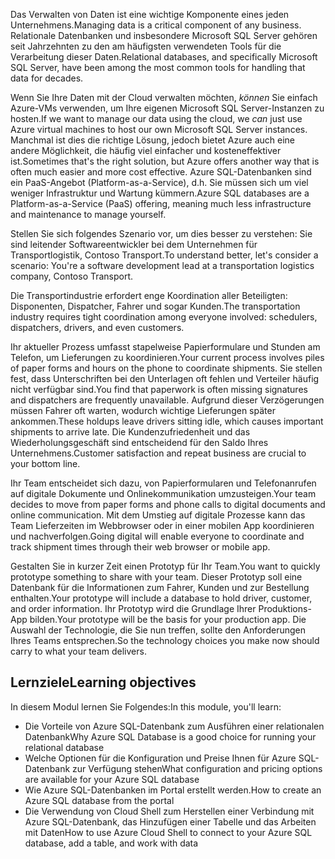 <span data-ttu-id="fd9d4-101">Das Verwalten von Daten ist eine wichtige Komponente eines jeden Unternehmens.</span><span class="sxs-lookup"><span data-stu-id="fd9d4-101">Managing data is a critical component of any business.</span></span> <span data-ttu-id="fd9d4-102">Relationale Datenbanken und insbesondere Microsoft SQL Server gehören seit Jahrzehnten zu den am häufigsten verwendeten Tools für die Verarbeitung dieser Daten.</span><span class="sxs-lookup"><span data-stu-id="fd9d4-102">Relational databases, and specifically Microsoft SQL Server, have been among the most common tools for handling that data for decades.</span></span> 

<span data-ttu-id="fd9d4-103">Wenn Sie Ihre Daten mit der Cloud verwalten möchten, _können_ Sie einfach Azure-VMs verwenden, um Ihre eigenen Microsoft SQL Server-Instanzen zu hosten.</span><span class="sxs-lookup"><span data-stu-id="fd9d4-103">If we want to manage our data using the cloud, we _can_ just use Azure virtual machines to host our own Microsoft SQL Server instances.</span></span> <span data-ttu-id="fd9d4-104">Manchmal ist dies die richtige Lösung, jedoch bietet Azure auch eine andere Möglichkeit, die häufig viel einfacher und kosteneffektiver ist.</span><span class="sxs-lookup"><span data-stu-id="fd9d4-104">Sometimes that's the right solution, but Azure offers another way that is often much easier and more cost effective.</span></span> <span data-ttu-id="fd9d4-105">Azure SQL-Datenbanken sind ein PaaS-Angebot (Platform-as-a-Service), d.h. Sie müssen sich um viel weniger Infrastruktur und Wartung kümmern.</span><span class="sxs-lookup"><span data-stu-id="fd9d4-105">Azure SQL databases are a Platform-as-a-Service (PaaS) offering, meaning much less infrastructure and maintenance to manage yourself.</span></span>

<span data-ttu-id="fd9d4-106">Stellen Sie sich folgendes Szenario vor, um dies besser zu verstehen: Sie sind leitender Softwareentwickler bei dem Unternehmen für Transportlogistik, Contoso Transport.</span><span class="sxs-lookup"><span data-stu-id="fd9d4-106">To understand better, let's consider a scenario: You're a software development lead at a transportation logistics company, Contoso Transport.</span></span>

<span data-ttu-id="fd9d4-107">Die Transportindustrie erfordert enge Koordination aller Beteiligten: Disponenten, Dispatcher, Fahrer und sogar Kunden.</span><span class="sxs-lookup"><span data-stu-id="fd9d4-107">The transportation industry requires tight coordination among everyone involved: schedulers, dispatchers, drivers, and even customers.</span></span>

<span data-ttu-id="fd9d4-108">Ihr aktueller Prozess umfasst stapelweise Papierformulare und Stunden am Telefon, um Lieferungen zu koordinieren.</span><span class="sxs-lookup"><span data-stu-id="fd9d4-108">Your current process involves piles of paper forms and hours on the phone to coordinate shipments.</span></span> <span data-ttu-id="fd9d4-109">Sie stellen fest, dass Unterschriften bei den Unterlagen oft fehlen und Verteiler häufig nicht verfügbar sind.</span><span class="sxs-lookup"><span data-stu-id="fd9d4-109">You find that paperwork is often missing signatures and dispatchers are frequently unavailable.</span></span> <span data-ttu-id="fd9d4-110">Aufgrund dieser Verzögerungen müssen Fahrer oft warten, wodurch wichtige Lieferungen später ankommen.</span><span class="sxs-lookup"><span data-stu-id="fd9d4-110">These holdups leave drivers sitting idle, which causes important shipments to arrive late.</span></span> <span data-ttu-id="fd9d4-111">Die Kundenzufriedenheit und das Wiederholungsgeschäft sind entscheidend für den Saldo Ihres Unternehmens.</span><span class="sxs-lookup"><span data-stu-id="fd9d4-111">Customer satisfaction and repeat business are crucial to your bottom line.</span></span>

<span data-ttu-id="fd9d4-112">Ihr Team entscheidet sich dazu, von Papierformularen und Telefonanrufen auf digitale Dokumente und Onlinekommunikation umzusteigen.</span><span class="sxs-lookup"><span data-stu-id="fd9d4-112">Your team decides to move from paper forms and phone calls to digital documents and online communication.</span></span> <span data-ttu-id="fd9d4-113">Mit dem Umstieg auf digitale Prozesse kann das Team Lieferzeiten im Webbrowser oder in einer mobilen App koordinieren und nachverfolgen.</span><span class="sxs-lookup"><span data-stu-id="fd9d4-113">Going digital will enable everyone to coordinate and track shipment times through their web browser or mobile app.</span></span>

<span data-ttu-id="fd9d4-114">Gestalten Sie in kurzer Zeit einen Prototyp für Ihr Team.</span><span class="sxs-lookup"><span data-stu-id="fd9d4-114">You want to quickly prototype something to share with your team.</span></span> <span data-ttu-id="fd9d4-115">Dieser Prototyp soll eine Datenbank für die Informationen zum Fahrer, Kunden und zur Bestellung enthalten.</span><span class="sxs-lookup"><span data-stu-id="fd9d4-115">Your prototype will include a database to hold driver, customer, and order information.</span></span> <span data-ttu-id="fd9d4-116">Ihr Prototyp wird die Grundlage Ihrer Produktions-App bilden.</span><span class="sxs-lookup"><span data-stu-id="fd9d4-116">Your prototype will be the basis for your production app.</span></span> <span data-ttu-id="fd9d4-117">Die Auswahl der Technologie, die Sie nun treffen, sollte den Anforderungen Ihres Teams entsprechen.</span><span class="sxs-lookup"><span data-stu-id="fd9d4-117">So the technology choices you make now should carry to what your team delivers.</span></span>

## <a name="learning-objectives"></a><span data-ttu-id="fd9d4-118">Lernziele</span><span class="sxs-lookup"><span data-stu-id="fd9d4-118">Learning objectives</span></span>

<span data-ttu-id="fd9d4-119">In diesem Modul lernen Sie Folgendes:</span><span class="sxs-lookup"><span data-stu-id="fd9d4-119">In this module, you'll learn:</span></span>

- <span data-ttu-id="fd9d4-120">Die Vorteile von Azure SQL-Datenbank zum Ausführen einer relationalen Datenbank</span><span class="sxs-lookup"><span data-stu-id="fd9d4-120">Why Azure SQL Database is a good choice for running your relational database</span></span>
- <span data-ttu-id="fd9d4-121">Welche Optionen für die Konfiguration und Preise Ihnen für Azure SQL-Datenbank zur Verfügung stehen</span><span class="sxs-lookup"><span data-stu-id="fd9d4-121">What configuration and pricing options are available for your Azure SQL database</span></span>
- <span data-ttu-id="fd9d4-122">Wie Azure SQL-Datenbanken im Portal erstellt werden.</span><span class="sxs-lookup"><span data-stu-id="fd9d4-122">How to create an Azure SQL database from the portal</span></span>
- <span data-ttu-id="fd9d4-123">Die Verwendung von Cloud Shell zum Herstellen einer Verbindung mit Azure SQL-Datenbank, das Hinzufügen einer Tabelle und das Arbeiten mit Daten</span><span class="sxs-lookup"><span data-stu-id="fd9d4-123">How to use Azure Cloud Shell to connect to your Azure SQL database, add a table, and work with data</span></span>